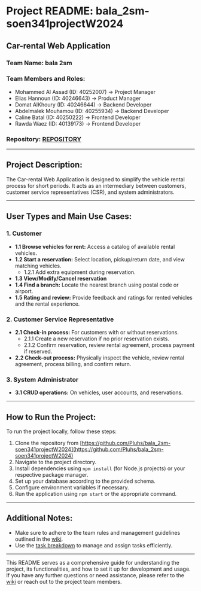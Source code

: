 # Project README: bala_2sm-soen341projectW2024

## Car-rental Web Application

### Team Name: bala 2sm

### Team Members and Roles:
- Mohammed Al Assad (ID: 40252007) -> Project Manager
- Elias Hannoun (ID: 40246643) -> Product Manager
- Domat AlKhoury (ID: 40246644) -> Backend Developer
- Abdelmalek Mouhamou (ID: 40255934) -> Backend Developer
- Caline Batal (ID: 40250222) -> Frontend Developer
- Rawda Waez (ID: 40139173) -> Frontend Developer

### Repository: [REPOSITORY](https://github.com/Pluhs/bala_2sm-soen341projectW2024)

---

## Project Description:

The Car-rental Web Application is designed to simplify the vehicle rental process for short periods. It acts as an intermediary between customers, customer service representatives (CSR), and system administrators.

---

## User Types and Main Use Cases:

### 1. Customer
- **1.1 Browse vehicles for rent:** Access a catalog of available rental vehicles.
- **1.2 Start a reservation:** Select location, pickup/return date, and view matching vehicles.
  - 1.2.1 Add extra equipment during reservation.
- **1.3 View/Modify/Cancel reservation**
- **1.4 Find a branch:** Locate the nearest branch using postal code or airport.
- **1.5 Rating and review:** Provide feedback and ratings for rented vehicles and the rental experience.

### 2. Customer Service Representative
- **2.1 Check-in process:** For customers with or without reservations.
  - 2.1.1 Create a new reservation if no prior reservation exists.
  - 2.1.2 Confirm reservation, review rental agreement, process payment if reserved.
- **2.2 Check-out process:** Physically inspect the vehicle, review rental agreement, process billing, and confirm return.

### 3. System Administrator
- **3.1 CRUD operations:** On vehicles, user accounts, and reservations.

---

## How to Run the Project:

To run the project locally, follow these steps:
1. Clone the repository from [https://github.com/Pluhs/bala_2sm-soen341projectW2024](https://github.com/Pluhs/bala_2sm-soen341projectW2024)
2. Navigate to the project directory.
3. Install dependencies using `npm install` (for Node.js projects) or your respective package manager.
4. Set up your database according to the provided schema.
5. Configure environment variables if necessary.
6. Run the application using `npm start` or the appropriate command.

---

## Additional Notes:

- Make sure to adhere to the team rules and management guidelines outlined in the [wiki](https://github.com/Pluhs/bala_2sm-soen341projectW2024/wiki).
- Use the [task breakdown](https://docs.google.com/spreadsheets/d/1ECiNgExHn8Vs0-0Dh2Ej9bAQoWyZKQoUq7Es1rcfddY/edit#gid=0) to manage and assign tasks efficiently.

---

This README serves as a comprehensive guide for understanding the project, its functionalities, and how to set it up for development and usage. If you have any further questions or need assistance, please refer to the [wiki](https://github.com/Pluhs/bala_2sm-soen341projectW2024/wiki) or reach out to the project team members.
